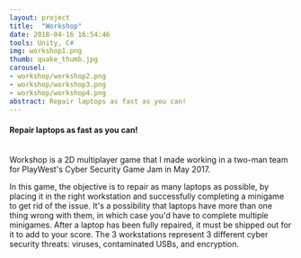 ```yaml
---
layout: project
title:  "Workshop"
date: 2018-04-16 16:54:46
tools: Unity, C#
img: workshop1.png
thumb: quake_thumb.jpg
carousel:
- workshop/workshop2.png
- workshop/workshop3.png
- workshop/workshop4.png
abstract: Repair laptops as fast as you can!
---
```

#### Repair laptops as fast as you can!
<br>
Workshop is a 2D multiplayer game that I made working in a two-man team for PlayWest's Cyber Security Game Jam in May 2017.

In this game, the objective is to repair as many laptops as possible, by placing it in the right workstation and successfully completing a minigame to get rid of the issue. It's a possibility that laptops have more than one thing wrong with them, in which case you'd have to complete multiple minigames.
After a laptop has been fully repaired, it must be shipped out for it to add to your score.
The 3 workstations represent 3 different cyber security threats: viruses, contaminated USBs, and encryption.
